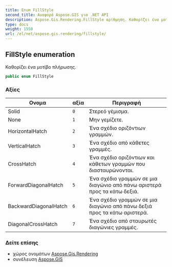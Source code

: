 ```yaml
---
title: Enum FillStyle
second_title: Αναφορά Aspose.GIS για .NET API
description: Aspose.Gis.Rendering.FillStyle αρίθμηση. Καθορίζει ένα μοτίβο πλήρωσης.
type: docs
weight: 1550
url: /el/net/aspose.gis.rendering/fillstyle/
---
```

## FillStyle enumeration

Καθορίζει ένα μοτίβο πλήρωσης.

```csharp
public enum FillStyle
```

### Αξίες

| Ονομα | αξία | Περιγραφή |
| --- | --- | --- |
| Solid | `0` | Στερεό γέμισμα. |
| None | `1` | Μην γεμίζετε. |
| HorizontalHatch | `2` | Ένα σχέδιο οριζόντιων γραμμών. |
| VerticalHatch | `3` | Ένα σχέδιο από κάθετες γραμμές. |
| CrossHatch | `4` | Ένα σχέδιο οριζόντιων και κάθετων γραμμών που διασταυρώνονται. |
| ForwardDiagonalHatch | `5` | Ένα σχέδιο γραμμών σε μια διαγώνιο από πάνω αριστερά προς τα κάτω δεξιά. |
| BackwardDiagonalHatch | `6` | Ένα σχέδιο γραμμών σε μια διαγώνιο από πάνω δεξιά προς τα κάτω αριστερά. |
| DiagonalCrossHatch | `7` | Ένα σχέδιο από σταυρωτές διαγώνιες γραμμές. |

### Δείτε επίσης

* χώρος ονομάτων [Aspose.Gis.Rendering](../../aspose.gis.rendering/)
* συνέλευση [Aspose.GIS](../../)


